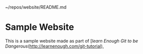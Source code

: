~/repos/website/README.md

# Sample Website

This is a sample website made as part of [*learn Enough Git to be Dangerous*(http://learnenough.com/git-tutorial),

